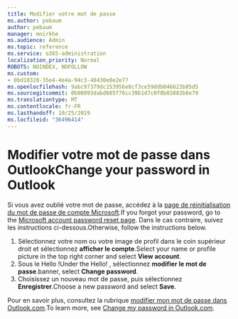```yaml
---
title: Modifier votre mot de passe
ms.author: pebaum
author: pebaum
manager: mnirkhe
ms.audience: Admin
ms.topic: reference
ms.service: o365-administration
localization_priority: Normal
ROBOTS: NOINDEX, NOFOLLOW
ms.custom:
- 0bd18328-35e4-4e4a-94c3-48430e8e2e77
ms.openlocfilehash: 9abc97379dc153956e8cf3ce59ddb046623b85d5
ms.sourcegitcommit: 0b06093dabd685f76cc39b1d7c0f8b03883b6e79
ms.translationtype: MT
ms.contentlocale: fr-FR
ms.lasthandoff: 10/25/2019
ms.locfileid: "36496414"
---
```

# <a name="change-your-password-in-outlook"></a><span data-ttu-id="61ea4-102">Modifier votre mot de passe dans Outlook</span><span class="sxs-lookup"><span data-stu-id="61ea4-102">Change your password in Outlook</span></span>

<span data-ttu-id="61ea4-103">Si vous avez oublié votre mot de passe, accédez à la [page de réinitialisation du mot de passe de compte Microsoft](https://go.microsoft.com/fwlink/p/?linkid=841909).</span><span class="sxs-lookup"><span data-stu-id="61ea4-103">If you forgot your password, go to the [Microsoft account password reset page](https://go.microsoft.com/fwlink/p/?linkid=841909).</span></span> <span data-ttu-id="61ea4-104">Dans le cas contraire, suivez les instructions ci-dessous.</span><span class="sxs-lookup"><span data-stu-id="61ea4-104">Otherwise, follow the instructions below.</span></span>
  
1. <span data-ttu-id="61ea4-105">Sélectionnez votre nom ou votre image de profil dans le coin supérieur droit et sélectionnez **afficher le compte**.</span><span class="sxs-lookup"><span data-stu-id="61ea4-105">Select your name or profile picture in the top right corner and select **View account**.</span></span>
2. <span data-ttu-id="61ea4-106">Sous le Hello !</span><span class="sxs-lookup"><span data-stu-id="61ea4-106">Under the Hello!</span></span> <span data-ttu-id="61ea4-107">, sélectionnez **modifier le mot de passe**.</span><span class="sxs-lookup"><span data-stu-id="61ea4-107">banner, select **Change password**.</span></span>
3. <span data-ttu-id="61ea4-108">Choisissez un nouveau mot de passe, puis sélectionnez **Enregistrer**.</span><span class="sxs-lookup"><span data-stu-id="61ea4-108">Choose a new password and select **Save**.</span></span>

<span data-ttu-id="61ea4-109">Pour en savoir plus, consultez la rubrique [modifier mon mot de passe dans Outlook.com](https://support.office.com/article/2138d690-811c-4545-b2f3-e4dbe80c9735.aspx).</span><span class="sxs-lookup"><span data-stu-id="61ea4-109">To learn more, see [Change my password in Outlook.com](https://support.office.com/article/2138d690-811c-4545-b2f3-e4dbe80c9735.aspx).</span></span>